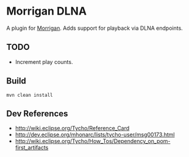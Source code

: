 Morrigan DLNA
=============

A plugin for [Morrigan](https://github.com/haku/Morrigan).
Adds support for playback via DLNA endpoints.

TODO
----

- Increment play counts.

Build
-----

`mvn clean install`

Dev References
--------------

- http://wiki.eclipse.org/Tycho/Reference_Card
- http://dev.eclipse.org/mhonarc/lists/tycho-user/msg00173.html
- http://wiki.eclipse.org/Tycho/How_Tos/Dependency_on_pom-first_artifacts
